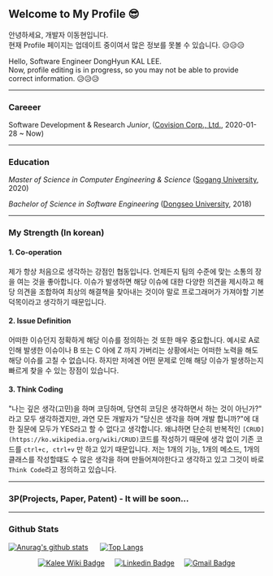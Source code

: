 ## Welcome to My Profile 😎
안녕하세요, 개발자 이동현입니다. <br>
현재 Profile 페이지는 업데이트 중이여서 많은 정보를 못볼 수 있습니다. 😥😥😥 

Hello, Software Engineer DongHyun KAL LEE.<br>
Now, profile editing is in progress, so you may not be able to provide correct information. 😥😥😥

<hr>

### Careeer
Software Development & Research *Junior*, ([Covision Corp., Ltd.](https://www.covision.co.kr), 2020-01-28 ~ Now)

<hr>

### Education
*Master of Science in Computer Engineering & Science* ([Sogang University](https://cs.sogang.ac.kr/cs/index_new.html), 2020)

*Bachelor of Science in Software Engineering* ([Dongseo University](https://uni.dongseo.ac.kr/software), 2018)

<hr>

### My Strength (In korean)
#### 1. Co-operation
제가 항상 처음으로 생각하는 강점인 협동입니다. 언제든지 팀의 수준에 맞는 소통의 장을 여는 것을 좋아합니다. 이슈가 발생하면 해당 이슈에 대한 다양한 의견을 제시하고 해당 의견을 조합하여 최상의 해결책을 찾아내는 것이야 말로 프로그래머가 가져야할 기본 덕목이라고 생각하기 때문입니다.
#### 2. Issue Definition
어떠한 이슈던지 정확하게 해당 이슈를 정의하는 것 또한 매우 중요합니다. 예시로 A로 인해 발생한 이슈이나 B 또는 C 아에 Z 까지 가버리는 상황에서는 어떠한 노력을 해도 해당 이슈를 고칠 수 없습니다. 하지만 저에겐 어떤 문제로 인해 해당 이슈가 발생하는지 빠르게 찾을 수 있는 장점이 있습니다.
#### 3. Think Coding 
"나는 깊은 생각(고민)을 하며 코딩하며, 당연히 코딩은 생각하면서 하는 것이 아닌가?" 라고 모두 생각하겠지만, 과연 모든 개발자가 "당신은 생각을 하며 개발 합니까?"에 대한 질문에 모두가 YES라고 할 수 없다고 생각합니다. 왜냐하면 단순히 반복적인 `[CRUD](https://ko.wikipedia.org/wiki/CRUD)`코드를 작성하기 때문에 생각 없이 기존 코드를 `ctrl+c, ctrl+v` 만 하고 있기 때문입니다. 저는 1개의 기능, 1개의 메소드, 1개의 클래스를 작성할떄도 수 많은 생각을 하며 만들어져야한다고 생각하고 있고 그것이 바로 `Think Code`라고 정의하고 있습니다.

<hr>

### 3P(Projects, Paper, Patent) - It will be soon...

<hr>

### Github Stats
 [![Anurag's github stats](https://github-readme-stats.vercel.app/api?username=ldh1428a&theme=radical)](https://github.com/anuraghazra/github-readme-stats)
 &nbsp;&nbsp;&nbsp;&nbsp;&nbsp;[![Top Langs](https://github-readme-stats.vercel.app/api/top-langs/?username=ldh1428a&layout=compact)](https://github.com/anuraghazra/github-readme-stats)

<div align=center>
  
[![Kalee Wiki Badge](http://img.shields.io/badge/-kalee%20wiki-ff1759?style=flat&logo=wikipedia&link=http://wiki.kalee.land)](http://wiki.kalee.land)
&nbsp;&nbsp;&nbsp;&nbsp;[![Linkedin Badge](https://img.shields.io/badge/-LinkedIn-blue?style=flat&logo=Linkedin&logoColor=white&link=https://www.linkedin.com/in/%EB%8F%99%ED%98%84-%EC%9D%B4-73b955161/)](https://www.linkedin.com/in/%EB%8F%99%ED%98%84-%EC%9D%B4-73b955161/)
&nbsp;&nbsp;&nbsp;&nbsp;[![Gmail Badge](https://img.shields.io/badge/Gmail-d14836?style=flat&logo=Gmail&logoColor=white&link=mailto:ldh1428a@gmail.com)](mailto:ldh1428a@gmail.com)

</div>
